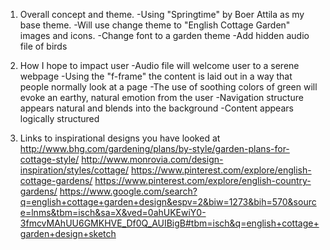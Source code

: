 1. Overall concept and theme.
-Using "Springtime" by Boer Attila as my base theme.
-Will use change theme to "English Cottage Garden" images and icons.
-Change font to a garden theme
-Add hidden audio file of birds

2. How I hope to impact user
-Audio file will welcome user to a serene webpage
-Using the "f-frame" the content is laid out in a way that people normally look at a page
-The use of soothing colors of green will evoke an earthy, natural emotion from the user
-Navigation structure appears natural and blends into the background
-Content appears logically structured

3. Links to inspirational designs you have looked at
http://www.bhg.com/gardening/plans/by-style/garden-plans-for-cottage-style/
http://www.monrovia.com/design-inspiration/styles/cottage/
https://www.pinterest.com/explore/english-cottage-gardens/
https://www.pinterest.com/explore/english-country-gardens/
https://www.google.com/search?q=english+cottage+garden+design&espv=2&biw=1273&bih=570&source=lnms&tbm=isch&sa=X&ved=0ahUKEwiY0-3fmcvMAhUU6GMKHVE_Df0Q_AUIBigB#tbm=isch&q=english+cottage+garden+design+sketch

